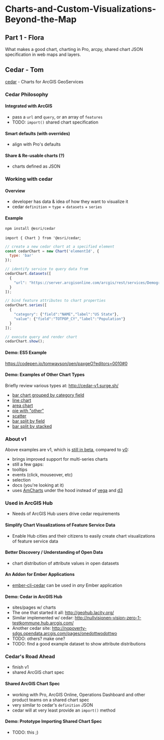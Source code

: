 # Charts-and-Custom-Visualizations-Beyond-the-Map

## Part 1 - Flora
What makes a good chart, charting in Pro, arcpy, shared chart JSON specification in web maps and layers.

## Cedar - Tom

[cedar] - Charts for ArcGIS GeoServices

### Cedar Philosophy

#### Integrated with ArcGIS
- pass a `url` and `query`, or an array of `features`
- TODO: `import()` shared chart specification

#### Smart defaults (with overrides)
- align with Pro's defaults

#### Share & Re-usable charts (?)
- charts defined as JSON

### Working with cedar

#### Overview
- developer has data & idea of how they want to visualize it
- cedar `definition` = `type` + `datasets` + `series`

#### Example

`npm install @esri/cedar`

`import { Chart } from '@esri/cedar`;

```js
// create a new cedar chart at a specified element 
const cedarChart = new Chart('elementId', {
  type: 'bar'
});
```

```js
// identify service to query data from
cedarChart.datasets([
  {
    "url": "https://server.arcgisonline.com/arcgis/rest/services/Demographis/USA_Population_Density/MapServer/4"
  }
]);
```

```js
// bind feature attributes to chart properties
cedarChart.series([
  {
    "category": {"field":"NAME","label":"US State"},
    "value": {"field":"TOTPOP_CY","label":"Population"}
  }
]);
```

```js
// execute query and render chart
cedarChart.show();
```

#### Demo: ES5 Example
https://codepen.io/tomwayson/pen/paxgeO?editors=0010#0

#### Demo: Examples of Other Chart Types
Briefly review various types at: http://cedar-v1.surge.sh/
- [bar chart grouped by category field](http://cedar-v1.surge.sh/?type=bar)
- [line chart](http://cedar-v1.surge.sh/?type=line)
- [area chart](http://cedar-v1.surge.sh/?type=area)
- [pie with "other"](http://cedar-v1.surge.sh/?type=pie)
- [scatter](http://cedar-v1.surge.sh/?type=scatter)
- [bar split by field](http://cedar-v1.surge.sh/?type=bar-grouped)
- [bar split by stacked](http://cedar-v1.surge.sh/?type=bar-stacked)

### About v1
Above examples are v1, which is [still in beta](https://github.com/Esri/cedar/milestone/6), compared to [v0](http://esri.github.io/cedar/):
- brings improved support for multi-series charts
- still a few gaps:
 - tooltips
 - events (click, mouseover, etc)
 - selection
 - docs (you're looking at it)
- uses [AmCharts] under the hood instead of [vega](https://vega.github.io/vega/) and [d3](https://d3js.org/)

### Used in ArcGIS Hub
- Needs of ArcGIS Hub users drive cedar requirements

#### Simplify Chart Visualizations of Feature Service Data
- Enable Hub cities and their citizens to easily create chart visualizations of feature service data

#### Better Discovery / Understanding of Open Data
- chart distribution of attribute values in open datasets

#### An Addon for Ember Applications
- [ember-cli-cedar] can be used in _any_ Ember application

#### Demo: Cedar in ArcGIS Hub
- sites/pages w/ charts
 - The one that started it all: http://geohub.lacity.org/
 - Similar implemented w/ cedar: http://nullvisjonen-vision-zero-1-testkommune.hub.arcgis.com/
 - Another cedar site: http://nopoverty-sdgs.opendata.arcgis.com/pages/onedottwodottwo
 - TODO: others? make one?
- TODO: find a good example dataset to show attribute distributions

### Cedar's Road Ahead
- finish v1
- shared ArcGIS chart spec

#### Shared ArcGIS Chart Spec
- working with Pro, ArcGIS Online, Operations Dashboard and other product teams on a shared chart spec
- very similar to cedar's `definition` JSON
- cedar will at very least provide an `import()` method

#### Demo: Prototype Importing Shared Chart Spec
- TODO: this ;)

[cedar]:https://github.com/Esri/cedar
[AmCharts]:https://www.amcharts.com/
[ember-cli-cedar]:https://github.com/Esri/ember-cli-cedar
